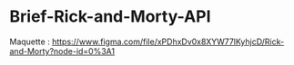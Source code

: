 # Brief-Rick-and-Morty-API

Maquette : https://www.figma.com/file/xPDhxDv0x8XYW77lKyhjcD/Rick-and-Morty?node-id=0%3A1

